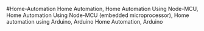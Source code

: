 #Home-Automation
Home Automation, Home Automation Using Node-MCU, Home Automation Using Node-MCU (embedded microprocessor), Home automation using Arduino, Arduino Home Automation, Arduino

